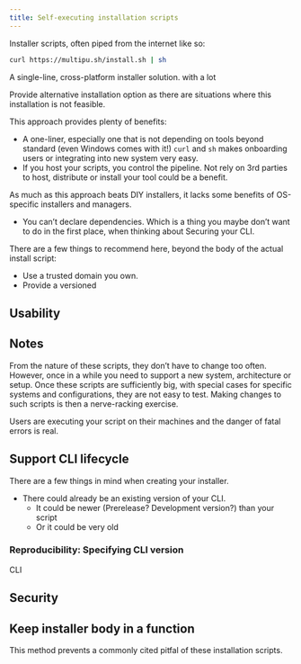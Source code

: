 ```yaml
---
title: Self-executing installation scripts
---
```


Installer scripts, often piped from the internet like so:

```bash
curl https://multipu.sh/install.sh | sh
```

A single-line, cross-platform installer solution. with a lot

Provide alternative installation option as there are situations where this installation is not feasible.

This approach provides plenty of benefits:

- A one-liner, especially one that is not depending on tools beyond standard (even Windows comes with it!) `curl` and `sh` makes onboarding users or integrating into new system very easy.
- If you host your scripts, you control the pipeline. Not rely on 3rd parties to host, distribute or install your tool could be a benefit.

As much as this approach beats DIY installers, it lacks some benefits of OS-specific installers and managers.

- You can’t declare dependencies. Which is a thing you maybe don’t want to do in the first place, when thinking about Securing your CLI.

There are a few things to recommend here, beyond the body of the actual install script:

- Use a trusted domain you own.
- Provide a versioned

## Usability

## Notes

From the nature of these scripts, they don’t have to change too often. However, once in a while you need to support a new system, architecture or setup. Once these scripts are sufficiently big, with special cases for specific systems and configurations, they are not easy to test. Making changes to such scripts is then a nerve-racking exercise.

Users are executing your script on their machines and the danger of fatal errors is real.

## Support CLI lifecycle

There are a few things in mind when creating your installer.

- There could already be an existing version of your CLI.
  - It could be newer (Prerelease? Development version?) than your script
  - Or it could be very old

### Reproducibility: Specifying CLI version

CLI

## Security

## Keep installer body in a function

This method prevents a commonly cited pitfal of these installation scripts.
